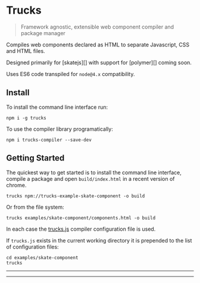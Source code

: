 # Trucks

<? @include badges.md ?>

> Framework agnostic, extensible web component compiler and package manager

Compiles web components declared as HTML to separate Javascript, CSS and HTML files.

Designed primarily for [skatejs][] with support for [polymer][] coming soon.

Uses ES6 code transpiled for `node@4.x` compatibility.

## Install

To install the command line interface run:

```
npm i -g trucks
```

To use the compiler library programatically:

```
npm i trucks-compiler --save-dev
```

## Getting Started

The quickest way to get started is to install the command line interface, compile a package and open `build/index.html` in a recent version of chrome.

```shell
trucks npm://trucks-example-skate-component -o build
```

Or from the file system:

```shell
trucks examples/skate-component/components.html -o build
```

In each case the [trucks.js](/examples/skate-component/trucks.js) compiler configuration file is used.

If `trucks.js` exists in the current working directory it is prepended to the list of configuration files:

```shell
cd examples/skate-component
trucks
```

***
<!-- @toc -->
***

<? @include
      plugin-list.md
      components.md
      license.md 
      links.md ?>
